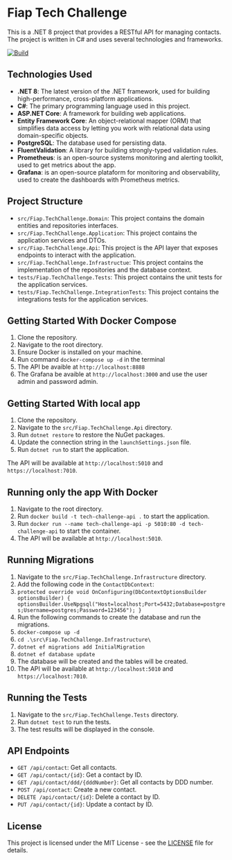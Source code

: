 # Fiap Tech Challenge

This is a .NET 8 project that provides a RESTful API for managing contacts. The project is written in C# and uses several technologies and frameworks.

[![Build](https://github.com/lucasfm95/fiap-tech-challenge-fase2/actions/workflows/continuous-integration.yml/badge.svg)](https://github.com/lucasfm95/fiap-tech-challenge-fase2/actions/workflows/continuous-integration.yml)

## Technologies Used

- **.NET 8**: The latest version of the .NET framework, used for building high-performance, cross-platform applications.
- **C#**: The primary programming language used in this project.
- **ASP.NET Core**: A framework for building web applications.
- **Entity Framework Core**: An object-relational mapper (ORM) that simplifies data access by letting you work with relational data using domain-specific objects.
- **PostgreSQL**: The database used for persisting data.
- **FluentValidation**: A library for building strongly-typed validation rules.
- **Prometheus**: is an open-source systems monitoring and alerting toolkit, used to get metrics about the app.
- **Grafana**: is an open-source plataform for monitoring and observability, used to create the dashboards with Prometheus metrics. 

## Project Structure

- `src/Fiap.TechChallenge.Domain`: This project contains the domain entities and repositories interfaces.
- `src/Fiap.TechChallenge.Application`: This project contains the application services and DTOs.
- `src/Fiap.TechChallenge.Api`: This project is the API layer that exposes endpoints to interact with the application.
- `src/Fiap.TechChallenge.Infrastructue`: This project contains the implementation of the repositories and the database context.
- `tests/Fiap.TechChallenge.Tests`: This project contains the unit tests for the application services.
- `tests/Fiap.TechChallenge.IntegrationTests`: This project contains the integrations tests for the application services.

## Getting Started With Docker Compose
1. Clone the repository.
2. Navigate to the root directory.
3. Ensure Docker is installed on your machine.
4. Run command `docker-compose up -d` in the terminal
5. The API be avaible at `http://localhost:8888`
6. The Grafana be avaible at `http://localhost:3000` and use the user admin and password admin.


## Getting Started With local app
1. Clone the repository.
2. Navigate to the `src/Fiap.TechChallenge.Api` directory.
3. Run `dotnet restore` to restore the NuGet packages.
4. Update the connection string in the `launchSettings.json` file.
5. Run `dotnet run` to start the application.

The API will be available at `http://localhost:5010` and `https://localhost:7010`.

## Running only the app With Docker
1. Navigate to the root directory.
2. Run `docker build -t tech-challenge-api .` to start the application.
3. Run `docker run --name tech-challenge-api -p 5010:80 -d tech-challenge-api` to start the container.
4. The API will be available at `http://localhost:5010`.

## Running Migrations
1. Navigate to the `src/Fiap.TechChallenge.Infrastructure` directory.
2. Add the following code in the `ContactDbContext`:
3. `protected override void OnConfiguring(DbContextOptionsBuilder optionsBuilder)
    {
        optionsBuilder.UseNpgsql("Host=localhost;Port=5432;Database=postgres;Username=postgres;Password=123456");
    }`
4. Run the following commands to create the database and run the migrations.
5. `docker-compose up -d`
6. `cd .\src\Fiap.TechChallenge.Infrastructure\`
7. `dotnet ef migrations add InitialMigration`
8. `dotnet ef database update `
9. The database will be created and the tables will be created.
10. The API will be available at `http://localhost:5010` and `https://localhost:7010`.

## Running the Tests
1. Navigate to the `src/Fiap.TechChallenge.Tests` directory.
2. Run `dotnet test` to run the tests.
3. The test results will be displayed in the console.

## API Endpoints

- `GET /api/contact`: Get all contacts.
- `GET /api/contact/{id}`: Get a contact by ID.
- `GET /api/contact/ddd/{dddNumber}`: Get all contacts by DDD number.
- `POST /api/contact`: Create a new contact.
- `DELETE /api/contact/{id}`: Delete a contact by ID.
- `PUT /api/contact/{id}`: Update a contact by ID.

## License

This project is licensed under the MIT License - see the [LICENSE](LICENSE) file for details.